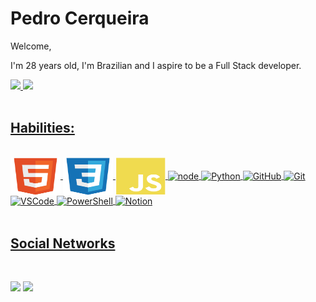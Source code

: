 ## <h1>Pedro Cerqueira</h1>

Welcome,

I'm 28 years old, I'm Brazilian and I aspire to be a Full Stack developer.

 <div>
   <a href="https://github.com/pedrocrqs">
   <img height="180em" src="https://github-readme-stats.vercel.app/api?username=pedrocrqs&show_icons=true&theme=tokyonight&include_all_commits=true&count_private=true"/>
   <img height="180em" src="https://github-readme-stats.vercel.app/api/top-langs/?username=pedrocrqs&layout=compact&langs_count=6&theme=tokyonight"/>
</div>
    
<br>
    
<div style="display: inline_block">
<h2>Habilities:</h2>

<br>

<img align="center" alt="HTML" height="60" width="80" src="https://raw.githubusercontent.com/devicons/devicon/master/icons/html5/html5-original.svg">
<img align="center" alt="CSS" height="60" width="80" src="https://raw.githubusercontent.com/devicons/devicon/master/icons/css3/css3-original.svg">
<img align="center" alt="Js" height="60" width="80" src="https://raw.githubusercontent.com/devicons/devicon/master/icons/javascript/javascript-plain.svg">
<img align="center" alt="node" height="60" width="80" src="https://cdn.jsdelivr.net/gh/devicons/devicon@latest/icons/nodejs/nodejs-original.svg" />
 <img align="center" alt="Python" height="60" width="80" src="https://cdn.jsdelivr.net/gh/devicons/devicon@latest/icons/python/python-original.svg" />
 <img align="center" alt="GitHub" height="60" width="80" src="https://cdn.jsdelivr.net/gh/devicons/devicon@latest/icons/github/github-original-wordmark.svg" />
 <img align="center" alt="Git" height="60" width="80" src="https://cdn.jsdelivr.net/gh/devicons/devicon@latest/icons/git/git-original.svg" />
<img align="center" alt="VSCode" height="60" width="80" src="https://cdn.jsdelivr.net/gh/devicons/devicon@latest/icons/vscode/vscode-original.svg" />
<img align="center" alt="PowerShell" height="60" width="80" src="https://cdn.jsdelivr.net/gh/devicons/devicon@latest/icons/powershell/powershell-original.svg" />
<img align="center" alt="Notion" height="60" width="80" src="<img src="https://cdn.jsdelivr.net/gh/devicons/devicon@latest/icons/notion/notion-original.svg" />
</div>
 
<br>
 
<div> 
<h2>Social Networks</h2>

<br>

<a href = "mailto:pedrocerqueira0506@gmail.com"><img src="https://img.shields.io/badge/-Gmail-%23333?style=for-the-badge&logo=gmail&logoColor=white" target="_blank"></a>
<a href="https://www.linkedin.com/in/pedro-cerqueira-03412336a/" target="_blank"><img src="https://img.shields.io/badge/-LinkedIn-%230077B5?style=for-the-badge&logo=linkedin&logoColor=white" target="_blank"></a>

</div>

